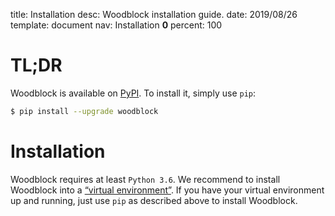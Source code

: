 title:      Installation
desc:       Woodblock installation guide.
date:       2019/08/26
template:   document
nav:        Installation __0__
percent:    100

# TL;DR

Woodblock is available on [PyPI](https://pypi.org/project/woodblock/).
To install it, simply use `pip`:

```bash
$ pip install --upgrade woodblock
```

# Installation
Woodblock requires at least `Python 3.6`. We recommend to install Woodblock into a
[“virtual environment”](https://packaging.python.org/tutorials/installing-packages/#creating-virtual-environments).
If you have your virtual environment up and running, just use `pip`
as described above to install Woodblock.

